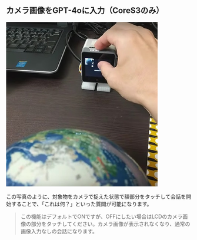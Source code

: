 
## カメラ画像をGPT-4oに入力（CoreS3のみ）

![](../images/gpt4o_camera.jpg)

この写真のように、対象物をカメラで捉えた状態で額部分をタッチして会話を開始することで、「これは何？」といった質問が可能になります。

> この機能はデフォルトでONですが、OFFにしたい場合はLCDのカメラ画像の部分をタッチしてください。カメラ画像が表示されなくなり、通常の画像入力なしの会話になります。
